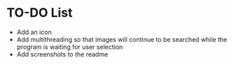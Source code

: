 # TO-DO List

* Add an icon
* Add multithreading so that images will continue to be searched while the program is waiting for user selection
* Add screenshots to the readme
